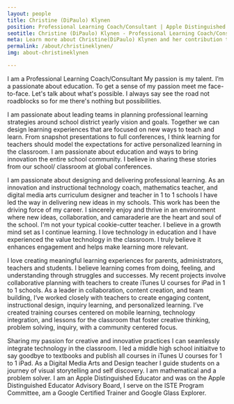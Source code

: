 ```yaml
---
layout: people
title: Christine (DiPaulo) Klynen
position: Professional Learning Coach/Consultant | Apple Distinguished Educator | United States
seotitle: Christine (DiPaulo) Klynen - Professional Learning Coach/Consultant | Joy of Professional Learning
meta: Learn more about Christine(DiPaulo) Klynen and her contribution to the Joy of Professional Learning
permalink: /about/christineklynen/
img: about-christineklynen

---
```


I am a Professional Learning Coach/Consultant
My passion is my talent. I’m a passionate about education. To get a sense of my passion meet me face-to-face. Let's talk about what's possible. I always say see the road not roadblocks so for me there's nothing but possibilities. 

I am passionate about leading teams in planning professional learning strategies around school district yearly vision and goals. Together we can design learning experiences that are focused on new ways to teach and learn. From snapshot presentations to full conferences, I think learning for teachers should model the expectations for active personalized learning in the classroom. I am passionate about education and ways to bring innovation the entire school community. I believe in sharing these stories from our school/ classroom at global conferences. 

I am passionate about designing and delivering professional learning. As an innovation and instructional technology coach, mathematics teacher, and digital media arts curriculum designer and teacher in 1 to 1 schools I have led the way in delivering new ideas in my schools. This work has been the driving force of my career. I sincerely enjoy and thrive in an environment where new ideas, collaboration, and camaraderie are the heart and soul of the school. I'm not your typical cookie-cutter teacher. I believe in a growth mind set as I continue learning. I love technology in education and I have experienced the value technology in the classroom. I truly believe it enhances engagement and helps make learning more relevant.

I love creating meaningful learning experiences for parents, administrators, teachers and students. I believe learning comes from doing, feeling, and understanding through struggles and successes. My recent projects involve collaborative planning with teachers to create iTunes U courses for iPad in 1 to 1 schools. As a leader in collaboration, content creation, and team building, I‘ve worked closely with teachers to create engaging content, instructional design, inquiry learning, and personalized learning. I’ve created training courses centered on mobile learning, technology integration, and lessons for the classroom that foster creative thinking, problem solving, inquiry, with a community centered focus.


Sharing my passion for creative and innovative practices I can seamlessly integrate technology in the classroom. I led a middle high school initiaitve to say goodbye to textbooks and publish all courses in iTunes U courses for 1 to 1 iPad. As a Digital Media Arts and Design teacher I guide students on a journey of visual storytelling and self discovery. I am mathematical and a problem solver. I am an Apple Distinguished Educator and was on the Apple Distinguished Educator Advisory Board, I serve on the ISTE Program Committee, am a Google Certified Trainer and Google Glass Explorer.
